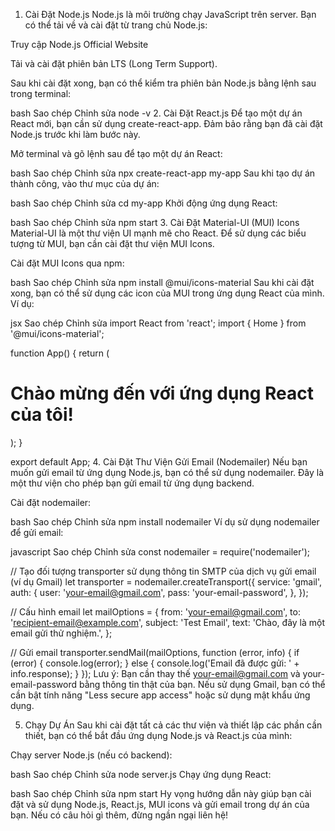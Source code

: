 1. Cài Đặt Node.js
Node.js là môi trường chạy JavaScript trên server. Bạn có thể tải về và cài đặt từ trang chủ Node.js:

Truy cập Node.js Official Website

Tải và cài đặt phiên bản LTS (Long Term Support).

Sau khi cài đặt xong, bạn có thể kiểm tra phiên bản Node.js bằng lệnh sau trong terminal:

bash
Sao chép
Chỉnh sửa
node -v
2. Cài Đặt React.js
Để tạo một dự án React mới, bạn cần sử dụng create-react-app. Đảm bảo rằng bạn đã cài đặt Node.js trước khi làm bước này.

Mở terminal và gõ lệnh sau để tạo một dự án React:

bash
Sao chép
Chỉnh sửa
npx create-react-app my-app
Sau khi tạo dự án thành công, vào thư mục của dự án:

bash
Sao chép
Chỉnh sửa
cd my-app
Khởi động ứng dụng React:

bash
Sao chép
Chỉnh sửa
npm start
3. Cài Đặt Material-UI (MUI) Icons
Material-UI là một thư viện UI mạnh mẽ cho React. Để sử dụng các biểu tượng từ MUI, bạn cần cài đặt thư viện MUI Icons.

Cài đặt MUI Icons qua npm:

bash
Sao chép
Chỉnh sửa
npm install @mui/icons-material
Sau khi cài đặt xong, bạn có thể sử dụng các icon của MUI trong ứng dụng React của mình. Ví dụ:

jsx
Sao chép
Chỉnh sửa
import React from 'react';
import { Home } from '@mui/icons-material';

function App() {
  return (
    <div>
      <Home />
      <h1>Chào mừng đến với ứng dụng React của tôi!</h1>
    </div>
  );
}

export default App;
4. Cài Đặt Thư Viện Gửi Email (Nodemailer)
Nếu bạn muốn gửi email từ ứng dụng Node.js, bạn có thể sử dụng nodemailer. Đây là một thư viện cho phép bạn gửi email từ ứng dụng backend.

Cài đặt nodemailer:

bash
Sao chép
Chỉnh sửa
npm install nodemailer
Ví dụ sử dụng nodemailer để gửi email:

javascript
Sao chép
Chỉnh sửa
const nodemailer = require('nodemailer');

// Tạo đối tượng transporter sử dụng thông tin SMTP của dịch vụ gửi email (ví dụ Gmail)
let transporter = nodemailer.createTransport({
  service: 'gmail',
  auth: {
    user: 'your-email@gmail.com',
    pass: 'your-email-password',
  },
});

// Cấu hình email
let mailOptions = {
  from: 'your-email@gmail.com',
  to: 'recipient-email@example.com',
  subject: 'Test Email',
  text: 'Chào, đây là một email gửi thử nghiệm.',
};

// Gửi email
transporter.sendMail(mailOptions, function (error, info) {
  if (error) {
    console.log(error);
  } else {
    console.log('Email đã được gửi: ' + info.response);
  }
});
Lưu ý: Bạn cần thay thế your-email@gmail.com và your-email-password bằng thông tin thật của bạn. Nếu sử dụng Gmail, bạn có thể cần bật tính năng "Less secure app access" hoặc sử dụng mật khẩu ứng dụng.

5. Chạy Dự Án
Sau khi cài đặt tất cả các thư viện và thiết lập các phần cần thiết, bạn có thể bắt đầu ứng dụng Node.js và React.js của mình:

Chạy server Node.js (nếu có backend):

bash
Sao chép
Chỉnh sửa
node server.js
Chạy ứng dụng React:

bash
Sao chép
Chỉnh sửa
npm start
Hy vọng hướng dẫn này giúp bạn cài đặt và sử dụng Node.js, React.js, MUI icons và gửi email trong dự án của bạn. Nếu có câu hỏi gì thêm, đừng ngần ngại liên hệ!
